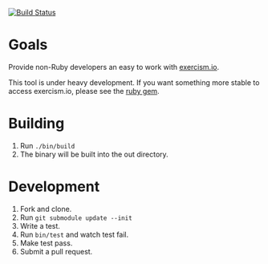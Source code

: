 [![Build Status](https://travis-ci.org/msgehard/go-exercism.png?branch=master)](https://travis-ci.org/msgehard/go-exercism)

Goals
===========

Provide non-Ruby developers an easy to work with [exercism.io](http://exercism.io).

This tool is under heavy development. If you want something more stable to access exercism.io, please
see the [ruby gem](https://github.com/kytrinyx/exercism).

Building
========
1. Run ```./bin/build```
1. The binary will be built into the out directory.

Development
===========

1. Fork and clone.
1. Run ```git submodule update --init```
1. Write a test.
1. Run ``` bin/test ``` and watch test fail.
1. Make test pass.
1. Submit a pull request.

